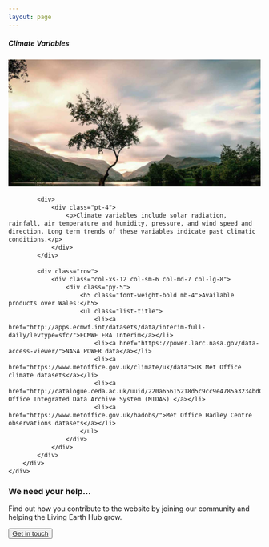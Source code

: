 ```yaml
---
layout: page
---
```


<!-- Content-section-start -->
<div class="container">
    <div class="row">
        <div class="col-12 mt-60">
            <h5 class="common-title">Climate Variables</h5>
        </div>
        <div class="col-xs-12 col-sm-12 col-ms-9 col-lg-9 col-xl-9 col-xxl-9">
            <div class="common-image pb-5">
                <img src="/assets/img/wales/big/tree.jpg" class="img-fluid" alt="Snow Cover Fraction">
            </div>

            <div>
                <div class="pt-4">
                    <p>Climate variables include solar radiation, rainfall, air temperature and humidity, pressure, and wind speed and direction. Long term trends of these variables indicate past climatic conditions.</p>
                </div>
            </div>

            <div class="row">
                <div class="col-xs-12 col-sm-6 col-md-7 col-lg-8">
                    <div class="py-5">
                        <h5 class="font-weight-bold mb-4">Available products over Wales:</h5>
                        <ul class="list-title">
                            <li><a href="http://apps.ecmwf.int/datasets/data/interim-full-daily/levtype=sfc/">ECMWF ERA Interim</a></li>
                            <li><a href="https://power.larc.nasa.gov/data-access-viewer/">NASA POWER data</a></li>
                            <li><a href="https://www.metoffice.gov.uk/climate/uk/data">UK Met Office climate datasets</a></li>
                            <li><a href="http://catalogue.ceda.ac.uk/uuid/220a65615218d5c9cc9e4785a3234bd0">Met Office Integrated Data Archive System (MIDAS) </a></li>
                            <li><a href="https://www.metoffice.gov.uk/hadobs/">Met Office Hadley Centre observations datasets</a></li>
                        </ul>
                    </div>
                </div>
            </div>
        </div>
    </div>
</div>
<!-- Content-section-end -->

<!-- get-in-section-Start -->
<div class="container mb-100">
    <div class="get-in-section-main">
        <div class="get-in-section-dsc">
            <h3>We need your help&hellip;</h3>
            <p>Find out how you contribute to the website by joining our community and helping the Living Earth Hub grow.</p>
        </div>
        <button type="button"><a href="/contact/">Get in touch</a></button>
    </div>
</div>
<!-- get-in-section-End -->